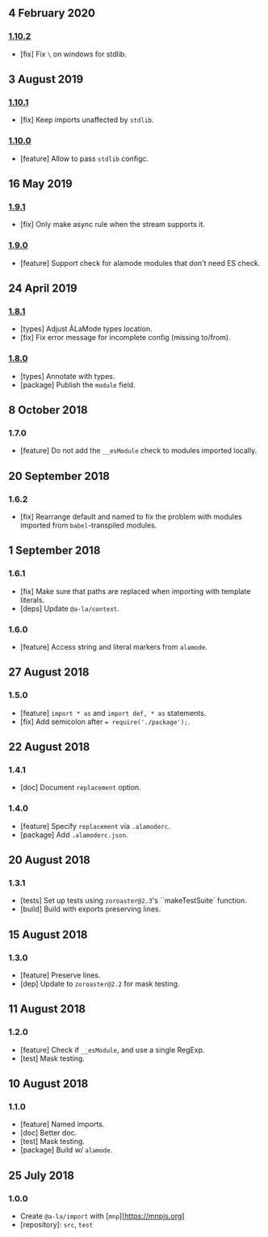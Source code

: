 ## 4 February 2020

### [1.10.2](https://github.com/a-la/import/compare/v1.10.1...v1.10.2)

- [fix] Fix `\` on windows for stdlib.

## 3 August 2019

### [1.10.1](https://github.com/a-la/import/compare/v1.10.0...v1.10.1)

- [fix] Keep imports unaffected by `stdlib`.

### [1.10.0](https://github.com/a-la/import/compare/v1.9.1...v1.10.0)

- [feature] Allow to pass `stdlib` configc.

## 16 May 2019

### [1.9.1](https://github.com/a-la/import/compare/v1.9.0...v1.9.1)

- [fix] Only make async rule when the stream supports it.

### [1.9.0](https://github.com/a-la/import/compare/v1.8.1...v1.9.0)

- [feature] Support check for alamode modules that don't need ES check.

## 24 April 2019

### [1.8.1](https://github.com/a-la/import/compare/v1.8.0...v1.8.1)

- [types] Adjust ÀLaMode types location.
- [fix] Fix error message for incomplete config (missing to/from).

### [1.8.0](https://github.com/a-la/import/compare/v1.7.0...v1.8.0)

- [types] Annotate with types.
- [package] Publish the `module` field.

## 8 October 2018

### 1.7.0

- [feature] Do not add the `__esModule` check to modules imported locally.

## 20 September 2018

### 1.6.2

- [fix] Rearrange default and named to fix the problem with modules imported from `babel`-transpiled modules.

## 1 September 2018

### 1.6.1

- [fix] Make sure that paths are replaced when importing with template literals.
- [deps] Update `@a-la/context`.

### 1.6.0

- [feature] Access string and literal markers from `alamode`.

## 27 August 2018

### 1.5.0

- [feature] `import * as` and `import def, * as` statements.
- [fix] Add semicolon after `= require('./package');`.

## 22 August 2018

### 1.4.1

- [doc] Document `replacement` option.

### 1.4.0

- [feature] Specify `replacement` via `.alamoderc`.
- [package] Add `.alamoderc.json`.

## 20 August 2018

### 1.3.1

- [tests] Set up tests using `zoroaster@2.3`'s ``makeTestSuite` function.
- [build] Build with exports preserving lines.

## 15 August 2018

### 1.3.0

- [feature] Preserve lines.
- [dep] Update to `zoroaster@2.2` for mask testing.

## 11 August 2018

### 1.2.0

- [feature] Check if `__esModule`, and use a single RegExp.
- [test] Mask testing.

## 10 August 2018

### 1.1.0

- [feature] Named imports.
- [doc] Better doc.
- [test] Mask testing.
- [package] Build w/ `alamode`.

## 25 July 2018

### 1.0.0

- Create `@a-la/import` with [`mnp`][https://mnpjs.org]
- [repository]: `src`, `test`
